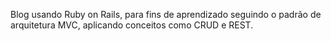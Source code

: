 Blog usando Ruby on Rails, para fins de aprendizado seguindo o padrão de arquitetura MVC, aplicando conceitos como CRUD e REST.
